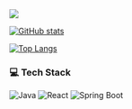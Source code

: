 <img src="https://capsule-render.vercel.app/api?type=waving&color=99CCFF&height=250&section=header&text=Welcome%20to%20DongHyun's%20GitHub&fontSize=40&fontColor=ffffff" />

[![GitHub stats](https://github-readme-stats.vercel.app/api?username=dongpyeon&theme=default&show_icons=true)](s)

[![Top Langs](https://github-readme-stats.vercel.app/api/top-langs/?username=dongpyeon&exclude_repo=dkssud8150.github.io&layout=compact&theme=default)](s)




### 💻 Tech Stack
![Java](https://img.shields.io/badge/Java-007396?style=for-the-badge&logo=java&logoColor=white)
![React](https://img.shields.io/badge/React-61DAFB?style=for-the-badge&logo=React&logoColor=white)
![Spring Boot](https://img.shields.io/badge/Spring_Boot-6DB33F?style=for-the-badge&logo=Spring-Boot&logoColor=white)
